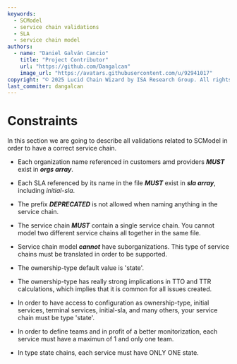 ```yaml
---
keywords:
  - SCModel
  - service chain validations
  - SLA
  - service chain model
authors: 
  - name: "Daniel Galván Cancio"
    title: "Project Contributor"
    url: "https://github.com/Dangalcan"
    image_url: "https://avatars.githubusercontent.com/u/92941017"
copyright: "© 2025 Lucid Chain Wizard by ISA Research Group. All rights reserved."
last_commiter: dangalcan
---
```

# Constraints

In this section we are going to describe all validations related to SCModel in order to have a correct service chain.

+ Each organization name referenced in customers amd providers  ***MUST*** exist in ***orgs array***.

+ Each SLA referenced by its name in the file ***MUST*** exist in ***sla array***, including *initial-sla*.

+ The prefix ***_DEPRECATED_*** is not allowed when naming anything in the service chain.

+ The service chain ***MUST*** contain a single service chain. You cannot model two different service chains all together in the same file.

+ Service chain model ***cannot*** have suborganizations. This type of service chains
must be translated in order to be supported.

+ The ownership-type default value is 'state'.

+ The ownership-type has really strong implications in TTO and TTR calculations,
which implies that it is common for all issues created.

+ In order to have access to configuration as ownership-type, initial services,
terminal services, initial-sla, and many others, your service chain
must be type 'state'.

+ In order to define teams and in profit of a better monitorization, each service must have
a maximun of 1 and only one team.

+ In type state chains, each service must have ONLY ONE state.